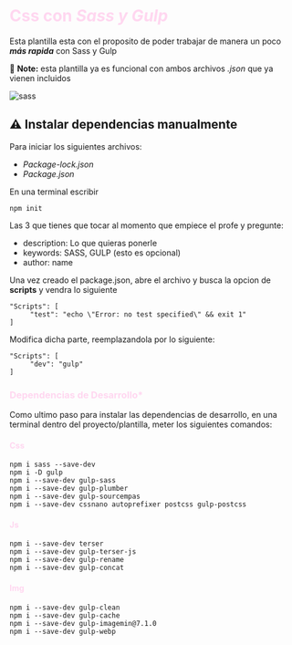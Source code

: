 # <font color="#FFD7F0">Css con *Sass y Gulp*</font>

Esta plantilla esta con el proposito de poder trabajar de manera un poco ***más rapida*** con Sass y Gulp  

:memo: **Note:** esta plantilla ya es funcional con ambos archivos *.json* que ya vienen incluidos 

![sass](https://github.com/WildKyuri/Planitlla-Gulp-Sass/assets/86691008/1ff64b79-9ed6-4919-a9b0-37ea95044921)


## :warning: Instalar dependencias manualmente

Para iniciar los siguientes archivos:
- *Package-lock.json*
- *Package.json*

En una terminal escribir

    npm init

Las 3 que tienes que tocar al momento que empiece el profe y pregunte:
- description: Lo que quieras ponerle
- keywords: SASS, GULP (esto es opcional)
- author: name

Una vez creado el package.json, abre el archivo y busca la opcion de **scripts** y vendra lo siguiente

    "Scripts": [
         "test": "echo \"Error: no test specified\" && exit 1"
    ]

Modifica dicha parte, reemplazandola por lo siguiente:

    "Scripts": [
         "dev": "gulp"
    ]

### <font color="#FFD7F0">Dependencias de Desarrollo*</font>
Como ultimo paso para instalar las dependencias de desarrollo, en una terminal dentro del proyecto/plantilla, meter los siguientes comandos: 

#### <font color="#FFD7F0">Css</font>
    npm i sass --save-dev
    npm i -D gulp
    npm i --save-dev gulp-sass
    npm i --save-dev gulp-plumber
    npm i --save-dev gulp-sourcempas
    npm i --save-dev cssnano autoprefixer postcss gulp-postcss

#### <font color="#FFD7F0">Js</font>
    npm i --save-dev terser
    npm i --save-dev gulp-terser-js
    npm i --save-dev gulp-rename
    npm i --save-dev gulp-concat

#### <font color="#FFD7F0">Img</font>
    npm i --save-dev gulp-clean
    npm i --save-dev gulp-cache
    npm i --save-dev gulp-imagemin@7.1.0
    npm i --save-dev gulp-webp
